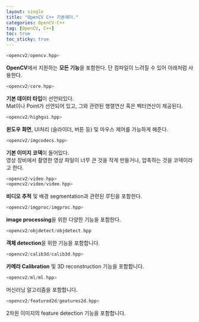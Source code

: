 ```yaml
---
layout: single
title: "OpenCV C++ 기본헤더."
categories: OpenCV-C++
tag: [OpenCV, C++]
toc: true
toc_sticky: true
---
```

```c++
<opencv2/opencv.hpp>
```
**OpenCV**에서 지원하는 **모든 기능**을 포함한다. 단 컴파일이 느려질 수 있어 아래처럼 사용한다.

```c++
<opencv2/core.hpp>
```
**기본 데이터 타입**이 선언되있다.  
Mat이나 Point가 선언되어 있고, 그와 관련된 행렬연산 혹은 벡터연산이 제공된다.  

```c++
<opencv2/highgui.hpp>
```
**윈도우 화면**, UI처리 (슬라이더, 버튼 등) 및 마우스 제어를 가능하게 해준다.  

```c++
<opencv2/imgcodecs.hpp>
```
**기본 이미지 코덱**이 들어있다.  
영상 장비에서 촬영한 영상 파일이 너무 큰 것을 작게 만들거나, 압축하는 것을 코덱이라고 한다.  

```c++
<opencv2/video.hpp>
<opencv2/video/video.hpp>
```
**비디오 추적** 및 배경 segmentation과 관련된 루틴을 포함한다.  

```c++
<opencv2/imgproc/imgproc.hpp>
```
**image processing**을 위한 다양한 기능을 포함한다.  

```c++
<opencv2/objdetect/objdetect.hpp
```
**객체 detection**을 위한 기능을 포함합니다.  

```c++
<opencv2/calib3d/calib3d.hpp>
```
**카메라 Calibration** 및 3D reconstruction 기능을 포함합니다.  

```c++
<opencv2/ml/ml.hpp>
```
머신러닝 알고리즘을 포함합니다.  

```c++
<opencv2/featured2d/geatures2d.hpp>
```
2차원 이미지의 feature detection 기능을 포함합니다.  